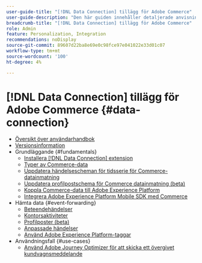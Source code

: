 ```yaml
---
user-guide-title: "[!DNL Data Connection] tillägg för Adobe Commerce"
user-guide-description: "Den här guiden innehåller detaljerade anvisningar om hur du använder [!DNL Data Connection] för Adobe Commerce."
breadcrumb-title: "[!DNL Data Connection] tillägg för Adobe Commerce"
role: Admin
feature: Personalization, Integration
recommendations: noDisplay
source-git-commit: 89607d22ba8e69e0c98fce97e041022e33d01c07
workflow-type: tm+mt
source-wordcount: '100'
ht-degree: 4%

---
```


# [!DNL Data Connection] tillägg för Adobe Commerce {#data-connection}

- [Översikt över användarhandbok](overview.md)
- [Versionsinformation](release-notes.md)
- Grundläggande {#fundamentals}
   - [Installera [!DNL Data Connection] extension](install.md)
   - [Typer av Commerce-data](data-ingestion.md)
   - [Uppdatera händelsescheman för tidsserie för Commerce-datainmatning](update-xdm.md)
   - [Uppdatera profilpostschema för Commerce datainmatning (beta)](profile-data.md)
   - [Koppla Commerce-data till Adobe Experience Platform](connect-data.md)
   - [Integrera Adobe Experience Platform Mobile SDK med Commerce](mobile-sdk-epc.md)
- Hämta data {#event-forwarding}
   - [Beteendehändelser](events.md)
   - [Kontorsaktiviteter](events-backoffice.md)
   - [Profilposter (beta)](events-profilerecord.md)
   - [Anpassade händelser](custom-events.md)
   - [Använd Adobe Experience Platform-taggar](using-tags.md)
- Användningsfall {#use-cases}
   - [Använd Adobe Journey Optimizer för att skicka ett övergivet kundvagnsmeddelande](using-ajo.md)
